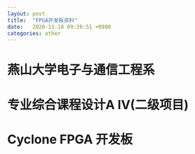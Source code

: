 ```yaml
---
layout: post
title:  "FPGA开发板资料"
date:   2020-11-18 09:26:51 +0800
categories: other
---
```


# 燕山大学电子与通信工程系

# 专业综合课程设计A IV(二级项目)

# Cyclone FPGA 开发板
